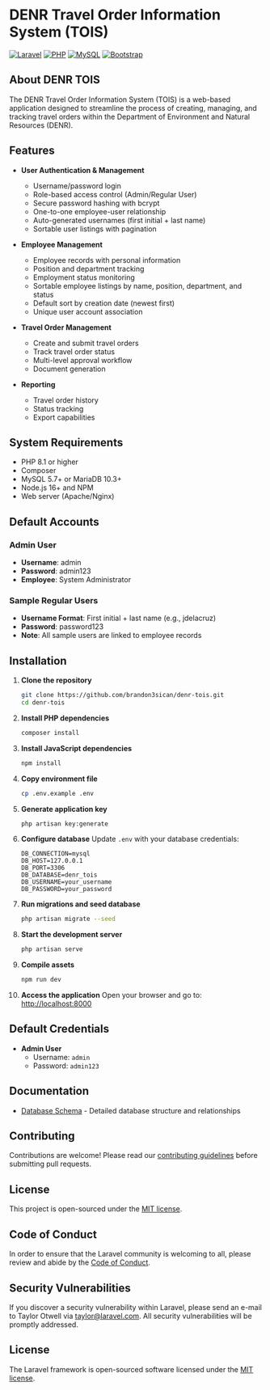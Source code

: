 # DENR Travel Order Information System (TOIS)

[![Laravel](https://img.shields.io/badge/Laravel-FF2D20?style=for-the-badge&logo=laravel&logoColor=white)](https://laravel.com)
[![PHP](https://img.shields.io/badge/PHP-777BB4?style=for-the-badge&logo=php&logoColor=white)](https://www.php.net/)
[![MySQL](https://img.shields.io/badge/MySQL-005C84?style=for-the-badge&logo=mysql&logoColor=white)](https://www.mysql.com/)
[![Bootstrap](https://img.shields.io/badge/Bootstrap-563D7C?style=for-the-badge&logo=bootstrap&logoColor=white)](https://getbootstrap.com/)

## About DENR TOIS

The DENR Travel Order Information System (TOIS) is a web-based application designed to streamline the process of creating, managing, and tracking travel orders within the Department of Environment and Natural Resources (DENR).

## Features

- **User Authentication & Management**
  - Username/password login
  - Role-based access control (Admin/Regular User)
  - Secure password hashing with bcrypt
  - One-to-one employee-user relationship
  - Auto-generated usernames (first initial + last name)
  - Sortable user listings with pagination

- **Employee Management**
  - Employee records with personal information
  - Position and department tracking
  - Employment status monitoring
  - Sortable employee listings by name, position, department, and status
  - Default sort by creation date (newest first)
  - Unique user account association

- **Travel Order Management**
  - Create and submit travel orders
  - Track travel order status
  - Multi-level approval workflow
  - Document generation

- **Reporting**
  - Travel order history
  - Status tracking
  - Export capabilities

## System Requirements

- PHP 8.1 or higher
- Composer
- MySQL 5.7+ or MariaDB 10.3+
- Node.js 16+ and NPM
- Web server (Apache/Nginx)

## Default Accounts

### Admin User
- **Username**: admin
- **Password**: admin123
- **Employee**: System Administrator

### Sample Regular Users
- **Username Format**: First initial + last name (e.g., jdelacruz)
- **Password**: password123
- **Note**: All sample users are linked to employee records

## Installation

1. **Clone the repository**
   ```bash
   git clone https://github.com/brandon3sican/denr-tois.git
   cd denr-tois
   ```

2. **Install PHP dependencies**
   ```bash
   composer install
   ```

3. **Install JavaScript dependencies**
   ```bash
   npm install
   ```

4. **Copy environment file**
   ```bash
   cp .env.example .env
   ```

5. **Generate application key**
   ```bash
   php artisan key:generate
   ```

6. **Configure database**
   Update `.env` with your database credentials:
   ```
   DB_CONNECTION=mysql
   DB_HOST=127.0.0.1
   DB_PORT=3306
   DB_DATABASE=denr_tois
   DB_USERNAME=your_username
   DB_PASSWORD=your_password
   ```

7. **Run migrations and seed database**
   ```bash
   php artisan migrate --seed
   ```

8. **Start the development server**
   ```bash
   php artisan serve
   ```

9. **Compile assets**
   ```bash
   npm run dev
   ```

10. **Access the application**
    Open your browser and go to: [http://localhost:8000](http://localhost:8000)

## Default Credentials

- **Admin User**
  - Username: `admin`
  - Password: `admin123`

## Documentation

- [Database Schema](docs/DATABASE.md) - Detailed database structure and relationships

## Contributing

Contributions are welcome! Please read our [contributing guidelines](CONTRIBUTING.md) before submitting pull requests.

## License

This project is open-sourced under the [MIT license](https://opensource.org/licenses/MIT).

## Code of Conduct

In order to ensure that the Laravel community is welcoming to all, please review and abide by the [Code of Conduct](https://laravel.com/docs/contributions#code-of-conduct).

## Security Vulnerabilities

If you discover a security vulnerability within Laravel, please send an e-mail to Taylor Otwell via [taylor@laravel.com](mailto:taylor@laravel.com). All security vulnerabilities will be promptly addressed.

## License

The Laravel framework is open-sourced software licensed under the [MIT license](https://opensource.org/licenses/MIT).
